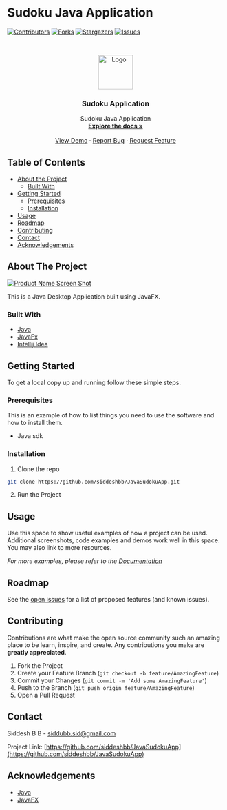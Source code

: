 # Sudoku Java Application

[![Contributors][contributors-shield]][contributors-url]
[![Forks][forks-shield]][forks-url]
[![Stargazers][stars-shield]][stars-url]
[![Issues][issues-shield]][issues-url]

<!-- PROJECT LOGO -->
<br />
<p align="center">
  <a href="https://github.com/github_username/repo">
    <img src="images/logo.png" alt="Logo" width="80" height="80">
  </a>

  <h3 align="center">Sudoku Application</h3>

  <p align="center">
    Sudoku Java Application
    <br />
    <a href="https://github.com/siddeshbb/JavaSudokuApp"><strong>Explore the docs »</strong></a>
    <br />
    <br />
    <a href="https://github.com/siddeshbb/JavaSudokuApp">View Demo</a>
    ·
    <a href="https://github.com/siddeshbb/JavaSudokuApp/issues">Report Bug</a>
    ·
    <a href="https://github.com/siddeshbb/JavaSudokuApp/issues">Request Feature</a>
  </p>
</p>



<!-- TABLE OF CONTENTS -->
## Table of Contents

* [About the Project](#about-the-project)
  * [Built With](#built-with)
* [Getting Started](#getting-started)
  * [Prerequisites](#prerequisites)
  * [Installation](#installation)
* [Usage](#usage)
* [Roadmap](#roadmap)
* [Contributing](#contributing)
* [Contact](#contact)
* [Acknowledgements](#acknowledgements)
<!-- * [License](#license) -->

<!-- ABOUT THE PROJECT -->
## About The Project

[![Product Name Screen Shot][product-screenshot]](https://example.com)

This is a Java Desktop Application built using JavaFX.

### Built With

* [Java](https://www.java.com/en/)
* [JavaFx](https://openjfx.io/)
* [Intellij Idea](https://www.jetbrains.com/idea/)


<!-- GETTING STARTED -->
## Getting Started

To get a local copy up and running follow these simple steps.

### Prerequisites

This is an example of how to list things you need to use the software and how to install them.
* Java sdk

### Installation
 
1. Clone the repo
```sh
git clone https://github.com/siddeshbb/JavaSudokuApp.git
```
2. Run the Project


<!-- USAGE EXAMPLES -->
## Usage

Use this space to show useful examples of how a project can be used. Additional screenshots, code examples and demos work well in this space. You may also link to more resources.

_For more examples, please refer to the [Documentation](https://example.com)_



<!-- ROADMAP -->
## Roadmap

See the [open issues](https://github.com/siddeshbb/JavaSudokuApp/issues) for a list of proposed features (and known issues).


<!-- CONTRIBUTING -->
## Contributing

Contributions are what make the open source community such an amazing place to be learn, inspire, and create. Any contributions you make are **greatly appreciated**.

1. Fork the Project
2. Create your Feature Branch (`git checkout -b feature/AmazingFeature`)
3. Commit your Changes (`git commit -m 'Add some AmazingFeature'`)
4. Push to the Branch (`git push origin feature/AmazingFeature`)
5. Open a Pull Request


<!-- LICENSE 
## License

Distributed under the MIT License. See `LICENSE` for more information. 
-->

<!-- CONTACT -->
## Contact

Siddesh B B - siddubb.sid@gmail.com

Project Link: [https://github.com/siddeshbb/JavaSudokuApp](https://github.com/siddeshbb/JavaSudokuApp)

<!-- ACKNOWLEDGEMENTS -->
## Acknowledgements

* [Java](https://www.java.com/en/)
* [JavaFX](https://openjfx.io/)

<!-- MARKDOWN LINKS & IMAGES -->
<!-- https://www.markdownguide.org/basic-syntax/#reference-style-links -->
[contributors-shield]: https://img.shields.io/github/contributors/siddeshbb/JavaSudokuApp.svg?style=flat-square
[contributors-url]: https://github.com/siddeshbb/JavaSudokuApp/graphs/contributors
[forks-shield]: https://img.shields.io/github/forks/siddeshbb/JavaSudokuApp.svg?style=flat-square
[forks-url]: https://github.com/siddeshbb/JavaSudokuApp/network/members
[stars-shield]: https://img.shields.io/github/stars/siddeshbb/JavaSudokuApp.svg?style=flat-square
[stars-url]: https://github.com/siddeshbb/JavaSudokuApp/stargazers
[issues-shield]: https://img.shields.io/github/issues/siddeshbb/JavaSudokuApp.svg?style=flat-square
[issues-url]: https://github.com/siddeshbb/JavaSudokuApp/issues
[license-shield]: https://img.shields.io/github/license/siddeshbb/JavaSudokuApp.svg?style=flat-square
[license-url]: https://github.com/othneildrew/Best-README-Template/blob/master/LICENSE.txt
[linkedin-shield]: https://img.shields.io/badge/-LinkedIn-black.svg?style=flat-square&logo=linkedin&colorB=555
[linkedin-url]: https://linkedin.com/in/othneildrew
[product-screenshot]: images/screenshot.png
